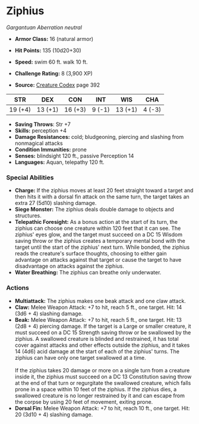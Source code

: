 # Ziphius

*Gargantuan* *Aberration* *neutral*

- **Armor Class:** 16 (natural armor)
- **Hit Points:** 135 (10d20+30)
- **Speed:** swim 60 ft. walk 10 ft.

- **Challenge Rating:** 8 (3,900 XP)
- **Source:** [Creature Codex](https://koboldpress.com/kpstore/product/creature-codex-for-5th-edition-dnd) page 392

| STR | DEX | CON | INT | WIS | CHA |
| --- | --- | --- | --- | --- | --- |
| 19 (+4) | 13 (+1) | 16 (+3) | 9 (-1) | 13 (+1) | 4 (-3) |

- **Saving Throws**: Str +7
- **Skills:** perception +4
- **Damage Resistances:** cold; bludgeoning, piercing and slashing from nonmagical attacks
- **Condition Immunities:** prone
- **Senses:** blindsight 120 ft., passive Perception 14
- **Languages:** Aquan, telepathy 120 ft.

### Special Abilities

- **Charge:** If the ziphius moves at least 20 feet straight toward a target and then hits it with a dorsal fin attack on the same turn, the target takes an extra 27 (5d10) slashing damage.
- **Siege Monster:** The ziphius deals double damage to objects and structures.
- **Telepathic Foresight:** As a bonus action at the start of its turn, the ziphius can choose one creature within 120 feet that it can see. The ziphius' eyes glow, and the target must succeed on a DC 15 Wisdom saving throw or the ziphius creates a temporary mental bond with the target until the start of the ziphius' next turn. While bonded, the ziphius reads the creature's surface thoughts, choosing to either gain advantage on attacks against that target or cause the target to have disadvantage on attacks against the ziphius.
- **Water Breathing:** The ziphius can breathe only underwater.

### Actions

- **Multiattack:** The ziphius makes one beak attack and one claw attack.
- **Claw:** Melee Weapon Attack: +7 to hit, reach 5 ft., one target. Hit: 14 (3d6 + 4) slashing damage.
- **Beak:** Melee Weapon Attack: +7 to hit, reach 5 ft., one target. Hit: 13 (2d8 + 4) piercing damage. If the target is a Large or smaller creature, it must succeed on a DC 15 Strength saving throw or be swallowed by the ziphius. A swallowed creature is blinded and restrained, it has total cover against attacks and other effects outside the ziphius, and it takes 14 (4d6) acid damage at the start of each of the ziphius' turns. The ziphius can have only one target swallowed at a time. <br><br>If the ziphius takes 20 damage or more on a single turn from a creature inside it, the ziphius must succeed on a DC 13 Constitution saving throw at the end of that turn or regurgitate the swallowed creature, which falls prone in a space within 10 feet of the ziphius. If the ziphius dies, a swallowed creature is no longer restrained by it and can escape from the corpse by using 20 feet of movement, exiting prone.
- **Dorsal Fin:** Melee Weapon Attack: +7 to hit, reach 10 ft., one target. Hit: 20 (3d10 + 4) slashing damage.


